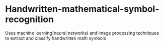 # Handwritten-mathematical-symbol-recognition
Uses machine learning(neural networks) and image processing techniques to extract and classify handwritten math symbols
